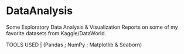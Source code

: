 # DataAnalysis

Some Exploratory Data Analysis & Visualization Reports on some of my favorite datasets from Kaggle/DataWorld.

TOOLS USED | (Pandas ; NumPy ; Matplotlib & Seaborn)
